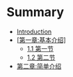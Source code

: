 # Summary

* [Introduction](README.md)
* [\[第一章:基本介绍\]](di-yi-7ae03a-ji-ben-jie-7ecd5d.md)
  * [1.1 第一节](page1/01.md)
  * [1.2 第二节](page1/02.md)
* [第二章:简单介绍](page2/01.md)

